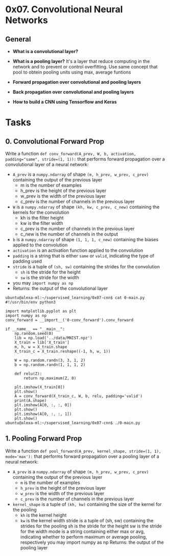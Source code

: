 # 0x07. Convolutional Neural Networks

## General
* **What is a convolutional layer?**
    
* **What is a pooling layer?**
  It's a layer that reduce computing in the network and to prevent or control overfitting. Use same concept that pool to obtein pooling units using max, average funtions
* **Forward propagation over convolutional and pooling layers**
* **Back propagation over convolutional and pooling layers**
* **How to build a CNN using Tensorflow and Keras**

# Tasks

## 0. Convolutional Forward Prop
Write a function `def conv_forward(A_prev, W, b, activation, padding="same", stride=(1, 1)):` that performs forward propagation over a convolutional layer of a neural network:

* `A_prev` is a `numpy.ndarray` of shape `(m, h_prev, w_prev, c_prev)` containing the output of the previous layer
  * m is the number of examples
  * h_prev is the height of the previous layer
  * w_prev is the width of the previous layer
  * c_prev is the number of channels in the previous layer
* `W` is a `numpy.ndarray` of shape `(kh, kw, c_prev, c_new)` containing the kernels for the convolution
    * kh is the filter height
    * kw is the filter width
    * c_prev is the number of channels in the previous layer
    * c_new is the number of channels in the output
* `b` is a `numpy.ndarray` of shape `(1, 1, 1, c_new)` containing the biases applied to the convolution
* `activation` is an activation function applied to the convolution
* `padding` is a string that is either `same` or `valid`, indicating the type of padding used
* `stride` is a tuple of `(sh, sw)` containing the strides for the convolution
    * `sh` is the stride for the height
    * `sw` is the stride for the width
* you may `import numpy as np`
* Returns: the output of the convolutional layer
```
ubuntu@alexa-ml:~/supervised_learning/0x07-cnn$ cat 0-main.py
#!/usr/bin/env python3

import matplotlib.pyplot as plt
import numpy as np
conv_forward = __import__('0-conv_forward').conv_forward

if __name__ == "__main__":
    np.random.seed(0)
    lib = np.load('../data/MNIST.npz')
    X_train = lib['X_train']
    m, h, w = X_train.shape
    X_train_c = X_train.reshape((-1, h, w, 1))

    W = np.random.randn(3, 3, 1, 2)
    b = np.random.randn(1, 1, 1, 2)

    def relu(Z):
        return np.maximum(Z, 0)

    plt.imshow(X_train[0])
    plt.show()
    A = conv_forward(X_train_c, W, b, relu, padding='valid')
    print(A.shape)
    plt.imshow(A[0, :, :, 0])
    plt.show()
    plt.imshow(A[0, :, :, 1])
    plt.show()
ubuntu@alexa-ml:~/supervised_learning/0x07-cnn$ ./0-main.py
```

## 1. Pooling Forward Prop
Write a function `def pool_forward(A_prev, kernel_shape, stride=(1, 1), mode='max'):` that performs forward propagation over a pooling layer of a neural network:

* `A_prev` is a `numpy.ndarray` of shape `(m, h_prev, w_prev, c_prev)` containing the output of the previous layer
    * `m` is the number of examples
    * `h_prev` is the height of the previous layer
    * `w_prev` is the width of the previous layer
    * `c_prev` is the number of channels in the previous layer
* `kernel_shape` is a tuple of `(kh, kw)` containing the size of the kernel for the pooling
    * `kh` is the kernel height
    * `kw` is the kernel width
stride is a tuple of (sh, sw) containing the strides for the pooling
sh is the stride for the height
sw is the stride for the width
mode is a string containing either max or avg, indicating whether to perform maximum or average pooling, respectively
you may import numpy as np
Returns: the output of the pooling layer